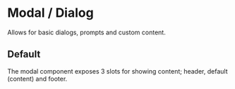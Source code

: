 # Modal / Dialog

Allows for basic dialogs, prompts and custom content.

## Default

The modal component exposes 3 slots for showing content; header, default (content) and footer.

<Example>
  <component is="examples-KonModal-default" />
  <template v-slot:snippet>
  
  <<< @/.vuepress/components/examples/KonModal/default.vue
  
  </template>
</Example>
 